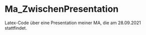 # Ma_ZwischenPresentation
Latex-Code über eine Presentation meiner MA, die am 28.09.2021 stattfindet.

